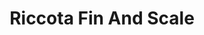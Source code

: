 ---
layout: place
title: Riccota Fin And Scale
permalink: /connecticut/new-haven/riccota-fin-and-scale.html
stateAbbr: CT
stateName: Connecticut
cityName: New Haven
seo:
  type: restaurant
  links: https://www.ricotta-kosher.com/
place_id: ChIJt-_h5-jZ54kRvL0yASE4LSc
photos:
  - name: >-
      places/ChIJt-_h5-jZ54kRvL0yASE4LSc/photos/AeeoHcItacbjQZ0iObAz3-OUKLqsEjTion2y6_FnSpS7TIZK7pH-9l24EK6p_iQZGn9fw7L7cL85kT7YKB-9BtivjCEyI3w9eP8bbnuIwa3AzIC02bbMCjL5FOidL865VIaGRNyQCnx6Yox_Y0crtClxFIL3Udg48Ek_Djm0co0NSwoggzLBm8d5qkqTHYgTXOk3cCRDzp-53UxiR6Zey2GGrLMoPpg5HYplLkJxorXLsB6ubx1yadc_SARaxaiPOI_3PeXCQpuEQ0MvsIJIULBcFn3LsNYg_qRSwEeHD_FRJHUDttuC9hXnGBhru6rNHVdiJDCmEwcsSiex0170wZwl-JAfOPfO0xqnTnPnnwkObIeK3hQueSrWZQMD64VygdNd-qV4Z81EEMa4cw4gHTEfsy6UpsT4hImNRQovHJ1jlEqIWw
    widthPx: 3600
    heightPx: 4800
    authorAttributions:
      - displayName: Mariana Diaz
        uri: https://maps.google.com/maps/contrib/108181197605062600365
        photoUri: >-
          https://lh3.googleusercontent.com/a-/ALV-UjUyd6MsI6G42a4JXEFwC5fo4Johx1DzAI1X53I59N5AgeR8yN7X=s100-p-k-no-mo
    flagContentUri: >-
      https://www.google.com/local/imagery/report/?cb_client=maps_api_places.places_api&image_key=!1e10!2sCIHM0ogKEICAgICHsoDVFA&hl=en-US
    googleMapsUri: >-
      https://www.google.com/maps/place//data=!3m4!1e2!3m2!1sCIHM0ogKEICAgICHsoDVFA!2e10!4m2!3m1!1s0x89e7d9e8e7e1efb7:0x272d38210132bdbc
  - name: >-
      places/ChIJt-_h5-jZ54kRvL0yASE4LSc/photos/AeeoHcKljOM9EUMcFKhmjMuw_3iILBchi0BrNuDL5KejPQn2sn1I-bv5-XRWMz2QxrUAceKjyix5ijUE2cetIu9hn3ZiMufWz-UXEl6l06gZNe4eWj8BhGYBf8XpALq1FGHkOT7YyqTz_IzmE7FGEWacxZLiCpm26YnZoCmXcv3Ma8W41GWtCPKodgo-GwCQvFIAzLvRB-eZsKovBGM0-xd9oS6IoiAQ4QtZVCSxktqCmTRhcgLi8sAOOfx4BjiPctB8TgNHBAsQ__tDI72AE7YSbn-1qyYV5LpMLqUUI_gp6rahAQ
    widthPx: 1200
    heightPx: 1600
    authorAttributions:
      - displayName: Riccota Fin And Scale
        uri: https://maps.google.com/maps/contrib/108935345097241160879
        photoUri: >-
          https://lh3.googleusercontent.com/a-/ALV-UjWRweCqhfvYGQhXn6vlBbsktjHYEWFvApJhO9Do2XAQYNQN8t44=s100-p-k-no-mo
    flagContentUri: >-
      https://www.google.com/local/imagery/report/?cb_client=maps_api_places.places_api&image_key=!1e10!2sAF1QipPHlbIF9IfZSqS-3OORpT5WnOrgwZQuL8p70_6V&hl=en-US
    googleMapsUri: >-
      https://www.google.com/maps/place//data=!3m4!1e2!3m2!1sAF1QipPHlbIF9IfZSqS-3OORpT5WnOrgwZQuL8p70_6V!2e10!4m2!3m1!1s0x89e7d9e8e7e1efb7:0x272d38210132bdbc
  - name: >-
      places/ChIJt-_h5-jZ54kRvL0yASE4LSc/photos/AeeoHcKZyy7Pr4fYAgBnmsl5hm781DTaT1A4TK1sDap8n215LAwdcgDSMc98ITsFpuXMBztHf900h6YJRqEZA6S21BeNzxW5b_UoJwlaJwzlNJ7I1D6q5h8-RyRw6WdfCGBUtPnKHYXJZgZ1Q0imZzXiQSUdpV7wq3GjfdFk8Uj-hsXONFfI5skKT3X1caL6XUJqmv2n0dyzEjuacmLMspiBeHbiN2S1L3-MJ7X5XZH_ivH9wseRZXmBybL6v7AsYE5mdsU1SpenMMjywu0qmgB6ntZCqqVtKwkTveg4SgOkdzSkqTzKLgbvCBZ4tmO3doZiF5HfFBPzkJHtFJQutnAuS-8lY3I_tIpMoYLqOXVtQwdTJj3Vn-9Sehf2VpOBf1n-szKxdM4-gu32AV2QVC9cqoIBG5ZfhQkjNECnmF88id1JhQ
    widthPx: 3024
    heightPx: 4032
    authorAttributions:
      - displayName: Mariana Diaz
        uri: https://maps.google.com/maps/contrib/108181197605062600365
        photoUri: >-
          https://lh3.googleusercontent.com/a-/ALV-UjUyd6MsI6G42a4JXEFwC5fo4Johx1DzAI1X53I59N5AgeR8yN7X=s100-p-k-no-mo
    flagContentUri: >-
      https://www.google.com/local/imagery/report/?cb_client=maps_api_places.places_api&image_key=!1e10!2sCIHM0ogKEICAgICHsoDVNA&hl=en-US
    googleMapsUri: >-
      https://www.google.com/maps/place//data=!3m4!1e2!3m2!1sCIHM0ogKEICAgICHsoDVNA!2e10!4m2!3m1!1s0x89e7d9e8e7e1efb7:0x272d38210132bdbc
  - name: >-
      places/ChIJt-_h5-jZ54kRvL0yASE4LSc/photos/AeeoHcJQHG7kOwN9qh_9AW3XAdMwky1QZluAnOS_zAR8S16-h11kd4mefeMJLj2rVxg2Q2iSuyYv6oPz2dosuCU934zwWlCQzrDZvCgDZ2D8aABeffMjNy3i8aQqrUOAFYf6HgRPEHhSBaoBTaQ2356001b9kyiJbeXXof5_1R0RotiXU9Uwmbv2BlX92JlrJmPA4ApJZK8_E8-XLdZzL9PUeubFfQ6IpN9if60Yu66YJ_msv4M4kwmsiniB-n0MnWa4xyRPq3DBiugFAZA4aETNMYKR-iXEkCNSfe2XUUDyvZo2k4BelNiTWyZZWfX3bxaIWYnXE2ci01qmSXQHe97wwafxCa-mXPwXLBKnLOa5bo-o0tuKT-VSbnwLQUGO3srwZQiVOZQUWbE6ZV8xql5zn5f8GHY526ERbzjiIBiJ76BK9bZc
    widthPx: 4800
    heightPx: 3600
    authorAttributions:
      - displayName: Gershon Ackerman
        uri: https://maps.google.com/maps/contrib/107893849720070403381
        photoUri: >-
          https://lh3.googleusercontent.com/a-/ALV-UjURaLSol0k1AW-16chhtRP1WhJtQ3Un4x4rwp2GpaM4b5LWwFswxA=s100-p-k-no-mo
    flagContentUri: >-
      https://www.google.com/local/imagery/report/?cb_client=maps_api_places.places_api&image_key=!1e10!2sCIHM0ogKEICAgICF69fxtAE&hl=en-US
    googleMapsUri: >-
      https://www.google.com/maps/place//data=!3m4!1e2!3m2!1sCIHM0ogKEICAgICF69fxtAE!2e10!4m2!3m1!1s0x89e7d9e8e7e1efb7:0x272d38210132bdbc
  - name: >-
      places/ChIJt-_h5-jZ54kRvL0yASE4LSc/photos/AeeoHcKM10K8_Iu0GV2DPOuJk3b-9Ztm4tCGdJWcmi5_Rot_5YbAYaKw8DXERib91SHIe3rU9l2jDN-jRyUcl9XYqdMZaMb5Keqd0Qekt8JyDr_yuC2xoUVdSBYhnK3VNWtJRnvu8hln5foth7AcjPl9TWeg7pE0rFsK6FOH0xWMZCJeWClQJ6_CbxRpvPjenUHqhkjK6UVRd4U3i7B2j0TswzcsH-XF3dblP-5e_wt_E_9Ha7aYXTMYjOKpfdpNGNtXrPFlYG43bLYNIxcoFmykS4xWJWh43_5EcGrdkGLfsB3ODOuXjwz0GVkkcJjI1CMr3oynlHxPfJKv6tK7FhBgpgjc2hLNQdUwDRRIyFrgfJ-pghnkIQbWAcaA_v-EAWWdzJRAnXGEaoNcw2efWyOTwFgmbu9-vcx2QbixfWHGKSCqhg
    widthPx: 2677
    heightPx: 2560
    authorAttributions:
      - displayName: Chaya Alexandra Kong
        uri: https://maps.google.com/maps/contrib/111927594155393016308
        photoUri: >-
          https://lh3.googleusercontent.com/a-/ALV-UjVMnNNhGKwRkrLPYx3gP4p03PMzXvn6OLDTFw7HvBbthTxfJPl8=s100-p-k-no-mo
    flagContentUri: >-
      https://www.google.com/local/imagery/report/?cb_client=maps_api_places.places_api&image_key=!1e10!2sCIHM0ogKEICAgMDA4bWcHA&hl=en-US
    googleMapsUri: >-
      https://www.google.com/maps/place//data=!3m4!1e2!3m2!1sCIHM0ogKEICAgMDA4bWcHA!2e10!4m2!3m1!1s0x89e7d9e8e7e1efb7:0x272d38210132bdbc
  - name: >-
      places/ChIJt-_h5-jZ54kRvL0yASE4LSc/photos/AeeoHcJFkEBodcZKb1868-_rBFlIKD82Vd2CmGnxAU4x6B6wpK24xch8agynIxQ1i5I1_afYFOmudOdnjy9OWR4LIzHKZLb_S8oDTnuJFJIirSp2wleMLlRzA7cJR-PipEh9OIPM4ZPTv_EITrf0Y48bkwVIdfIkwN8BS1ZcEA9XIJrOHFnhMpOcDGuSflmJ0cwcjxRJAB0RYxMun_gRKPNZ0ydgFv73Fc-VrfhDc1iYJaKqOIKHoj7UqtZXNq6hKGrELXGP2g_DXQI9SYF6fK_Evf280eoMkiB9FzHNYEZQ5rCVspdB3Pz4eKXEViEqljbAtsigFBsiTrEjeH4Cb4vUmoRNrK0rDfztNfNmsE8T6oKlvt0prXvCJGpREzaiUs77IARprVDx8wPuI5m3cDNsws3cFs34WkolDuzLTOb94DHjZg
    widthPx: 4032
    heightPx: 2268
    authorAttributions:
      - displayName: Barak Bacharach
        uri: https://maps.google.com/maps/contrib/112224188022895037619
        photoUri: >-
          https://lh3.googleusercontent.com/a-/ALV-UjUG0ToTS0fWO3oON1h6Qs5OD7WRy2r-JukDdRE-pnQ1Z-eyJpI=s100-p-k-no-mo
    flagContentUri: >-
      https://www.google.com/local/imagery/report/?cb_client=maps_api_places.places_api&image_key=!1e10!2sCIHM0ogKEICAgIDptLGZLw&hl=en-US
    googleMapsUri: >-
      https://www.google.com/maps/place//data=!3m4!1e2!3m2!1sCIHM0ogKEICAgIDptLGZLw!2e10!4m2!3m1!1s0x89e7d9e8e7e1efb7:0x272d38210132bdbc
  - name: >-
      places/ChIJt-_h5-jZ54kRvL0yASE4LSc/photos/AeeoHcJ0dj185knEEILrf-4V7okKLeopCB5eWxRhi4j2idtx3sueRZE5yx8km2UY0PJGtBx4usYgHdCg_FdEyInE7pLSTEejYSsQ-wPzFivnN-D0XkQAz7qk5MuTTmGvSpdGZLuIxUD1QgVlWbVp7ZNoXmv1tnNtB0w8ntUXJdhDu3bQ4ntuCp2cPr6gWp1vmcYZA3HY0JyQ4V_qfDIiKRMhgbqkMLfinMfhysbVMZv5NjbwtArezAfMwzR077BqjkRFJteXkPj7XD9lkAvc4Pbj_1795OPNqjBOjG_kel28z9fO6by2LWfvUP2aNeL8vcFlpGUISXkzkk6Rztvk8bHQZ7p6jFiTDTcNjDwr3VnVYiJcoim2oBsFpybCuQdnGXd_HkpLvRPTC82udm28SmLvnxSqxZNBG2cG6ZHnVFjHtUMofA
    widthPx: 3024
    heightPx: 4032
    authorAttributions:
      - displayName: Kosher Food World
        uri: https://maps.google.com/maps/contrib/110352001477487610343
        photoUri: >-
          https://lh3.googleusercontent.com/a-/ALV-UjWOwmXC49mG6kvANDPsMOne4vj73tWyI4DFg2AQe6LoFPc3pDs=s100-p-k-no-mo
    flagContentUri: >-
      https://www.google.com/local/imagery/report/?cb_client=maps_api_places.places_api&image_key=!1e10!2sCIHM0ogKEICAgICa1cW3YQ&hl=en-US
    googleMapsUri: >-
      https://www.google.com/maps/place//data=!3m4!1e2!3m2!1sCIHM0ogKEICAgICa1cW3YQ!2e10!4m2!3m1!1s0x89e7d9e8e7e1efb7:0x272d38210132bdbc
  - name: >-
      places/ChIJt-_h5-jZ54kRvL0yASE4LSc/photos/AeeoHcJL4twJ64flKf2QNA0YbMcGqo34KvR2g5yuKY2smhR0BNVnXxK-1BDLJ8Ph1eJbxoc9akp0ey6sw5CYHgsNsXxbu2CBJKDS-JvMRpypsdWCYXGSyHJ2IWsX0bQJxGkZCuTPpYCagUbb9loJP3lr_LIMczWrKdXcFqe15rPcbGYcA1BAVUbpUhmbFHgDkJKFgiELBQHUoL5m275sG3zX489uNewvxMw8ScpLt_Kbp0CVSBB6GX8D24EXIjN0TURrx8kWxw2xjUL2GF349vEjlmcopSLsao6aOYz1CtXaP86CTT3g0V4RVJl9NgmbS5eNm7XMKIwwbLXMBnjtq3CAGSl_4Z2BH9Yv5lyqmLREJuxDH4bFgGtA0UYNZ_bv4fYpfdajhn8ygQue3Grmmp0SiFA0XAcD929QHUDb_yUCRoHfynLT
    widthPx: 4000
    heightPx: 3000
    authorAttributions:
      - displayName: Saifullah Khan
        uri: https://maps.google.com/maps/contrib/105193083708997749232
        photoUri: >-
          https://lh3.googleusercontent.com/a/ACg8ocIGjIYxH25ydiyGBdjP3_YOKzlevuW862jtlCSSLTVVdRaRJA=s100-p-k-no-mo
    flagContentUri: >-
      https://www.google.com/local/imagery/report/?cb_client=maps_api_places.places_api&image_key=!1e10!2sCIHM0ogKEICAgIDG1MLasQE&hl=en-US
    googleMapsUri: >-
      https://www.google.com/maps/place//data=!3m4!1e2!3m2!1sCIHM0ogKEICAgIDG1MLasQE!2e10!4m2!3m1!1s0x89e7d9e8e7e1efb7:0x272d38210132bdbc
  - name: >-
      places/ChIJt-_h5-jZ54kRvL0yASE4LSc/photos/AeeoHcLwQT9ysf4nNJnXc1f1G4TbUhHagS-nknPSD8K7vHoS6TfBHfh-gRpBdm1KHADQSKxEoDxr88HkURm-AO7wkZtpHTqutrUET-esRHEv3SUWPke4bfMkgD8GTIGfOsObju-Nv-xfwfSUjAtn9NMaJ--PPHHA6nbjYhfoKdSZ3uVA-eGYfYiWDWCKizeWW_qgX9011Z9T93kpfzufKFWgPqU5WiU9PLuYf_b6ltYeX9-7IfEEW5n6HXIxXUwg5oAMkOo86vD0JaQwMMuz3r1dGerELxflE2ixdMwIz7IgAqdFCSku5PTHuSHOS9VLsas_v-RXT8piCeY4_C_4PZhm0Er0aqxxJrLza8ydO-C2ooAWzTABYpuAfR0BMvmLJ6669GhNNRjF7AudsMdBDz2KmOr2y5Eep7eIhB5jBENDFiQ
    widthPx: 1200
    heightPx: 1200
    authorAttributions:
      - displayName: Esther Grunblatt
        uri: https://maps.google.com/maps/contrib/117998942308922105844
        photoUri: >-
          https://lh3.googleusercontent.com/a/ACg8ocJHGd28w6iMpSxW-WF1gZSUIXwE3G1zEYDvcO5jD9l5zqdZjA=s100-p-k-no-mo
    flagContentUri: >-
      https://www.google.com/local/imagery/report/?cb_client=maps_api_places.places_api&image_key=!1e10!2sCIHM0ogKEICAgIDS9oijMQ&hl=en-US
    googleMapsUri: >-
      https://www.google.com/maps/place//data=!3m4!1e2!3m2!1sCIHM0ogKEICAgIDS9oijMQ!2e10!4m2!3m1!1s0x89e7d9e8e7e1efb7:0x272d38210132bdbc
  - name: >-
      places/ChIJt-_h5-jZ54kRvL0yASE4LSc/photos/AeeoHcKzPTqWuJYzZJXni4PBKA90kxZngsP6H6HdATmNUn6AcqNJzMsqG6_ZQkX0EJglM6mtV4GuajkLiaMdcmvPs3YWITLcHWhikABhrw-o3KDIswaac2T93cFL-0jHFKWOh_jMqwfpXHzbgzfT4NT7tHO6rIJRdmoaIumGwGuW3K-6vKf3gfZ1_VX58v4pXmKm8oJEEYcUU1y2YZJXg5qpvqwDJikx0VInj4c-De5Hc1RWlGQYsnvCciBjiAfRLRzgQsSajH5Uot4ofDBAo26QIEpFTZj_qNhlaKjB3XmVwovI9Z33pgSYXam82L836NqRX7IUdwAGyyiQdpAHMgu3Nmgy9A5FeZbZrnwZ2h70mV5eHfLSM3PSPHnxyNOtFJgZefayTC5Me-mFTFR7pPkpu7TYz3xJp5X30xrl6wPuXJBrIg
    widthPx: 4000
    heightPx: 3000
    authorAttributions:
      - displayName: Saifullah Khan
        uri: https://maps.google.com/maps/contrib/105193083708997749232
        photoUri: >-
          https://lh3.googleusercontent.com/a/ACg8ocIGjIYxH25ydiyGBdjP3_YOKzlevuW862jtlCSSLTVVdRaRJA=s100-p-k-no-mo
    flagContentUri: >-
      https://www.google.com/local/imagery/report/?cb_client=maps_api_places.places_api&image_key=!1e10!2sCIHM0ogKEICAgIDG1MKaSg&hl=en-US
    googleMapsUri: >-
      https://www.google.com/maps/place//data=!3m4!1e2!3m2!1sCIHM0ogKEICAgIDG1MKaSg!2e10!4m2!3m1!1s0x89e7d9e8e7e1efb7:0x272d38210132bdbc
address: 1205 Chapel St, New Haven, CT 06511, USA
street: 1205 Chapel St
city: New Haven
state: CT
zip: '06511'
country: USA
neighborhood: Dwight
latitude: '41.309309'
longitude: '-72.934644'
accessibility_options:
  wheelchairAccessibleParking: true
  wheelchairAccessibleEntrance: true
  wheelchairAccessibleRestroom: true
  wheelchairAccessibleSeating: true
business_status: OPERATIONAL
name: Riccota Fin And Scale
google_maps_links:
  directionsUri: >-
    https://www.google.com/maps/dir//''/data=!4m7!4m6!1m1!4e2!1m2!1m1!1s0x89e7d9e8e7e1efb7:0x272d38210132bdbc!3e0
  placeUri: https://maps.google.com/?cid=2822974255836347836
  writeAReviewUri: >-
    https://www.google.com/maps/place//data=!4m3!3m2!1s0x89e7d9e8e7e1efb7:0x272d38210132bdbc!12e1
  reviewsUri: >-
    https://www.google.com/maps/place//data=!4m4!3m3!1s0x89e7d9e8e7e1efb7:0x272d38210132bdbc!9m1!1b1
  photosUri: >-
    https://www.google.com/maps/place//data=!4m3!3m2!1s0x89e7d9e8e7e1efb7:0x272d38210132bdbc!10e5
primary_type: Restaurant
opening_hours:
  regular: null
  current: null
secondary_opening_hours:
  regular:
    weekdayDescriptions: null
    type: null
  current:
    weekdayDescriptions: null
    type: null
phone: (203) 745-4181
price_level: PRICE_LEVEL_MODERATE
price_range: $20 &ndash; $30
rating: '4.7'
rating_count: 0
website: https://www.ricotta-kosher.com/
description: >-
  Discover Riccota Fin And Scale in New Haven, CT$$$Riccota Fin And Scale in New
  Haven, CT, stands out as a relaxed spot for savoring kosher sushi and
  Asian-inspired dishes, perfect for those seeking flavorful options in a
  welcoming setting. This restaurant combines casual vibes with a selection of
  fresh rolls and Asian fare, enhanced by drinks like wine and cocktails to
  elevate the meal. Accessibility features make it easy for everyone to enjoy
  the experience, while its moderate pricing appeals to locals and visitors
  alike hunting for top sushi spots nearby. Whether you're in the mood for a
  quick bite or a leisurely dinner, the focus on quality ingredients ensures a
  satisfying visit in this vibrant area.
generative_summary: >-
  Discover Riccota Fin And Scale in New Haven, CT$$$Riccota Fin And Scale in New
  Haven, CT, stands out as a relaxed spot for savoring kosher sushi and
  Asian-inspired dishes, perfect for those seeking flavorful options in a
  welcoming setting. This restaurant combines casual vibes with a selection of
  fresh rolls and Asian fare, enhanced by drinks like wine and cocktails to
  elevate the meal. Accessibility features make it easy for everyone to enjoy
  the experience, while its moderate pricing appeals to locals and visitors
  alike hunting for top sushi spots nearby. Whether you're in the mood for a
  quick bite or a leisurely dinner, the focus on quality ingredients ensures a
  satisfying visit in this vibrant area.
generative_disclosure: Summarized by AI using the Grok-3-Mini model.
reviews:
  - name: >-
      places/ChIJt-_h5-jZ54kRvL0yASE4LSc/reviews/ChdDSUhNMG9nS0VJQ0FnTUNBOWJ5UDFnRRAB
    relativePublishTimeDescription: 2 months ago
    rating: 3
    text:
      text: >-
        Very dedicated and diligent cooks, but the recipe and restaurant style
        is just your typical non-authentic rendition of sushi. The fish is
        swimming in sauce in the poke bowl.
      languageCode: en
    originalText:
      text: >-
        Very dedicated and diligent cooks, but the recipe and restaurant style
        is just your typical non-authentic rendition of sushi. The fish is
        swimming in sauce in the poke bowl.
      languageCode: en
    authorAttribution:
      displayName: Chaya Alexandra Kong
      uri: https://www.google.com/maps/contrib/111927594155393016308/reviews
      photoUri: >-
        https://lh3.googleusercontent.com/a-/ALV-UjVMnNNhGKwRkrLPYx3gP4p03PMzXvn6OLDTFw7HvBbthTxfJPl8=s128-c0x00000000-cc-rp-mo-ba5
    publishTime: '2025-02-09T17:32:38.242382Z'
    flagContentUri: >-
      https://www.google.com/local/review/rap/report?postId=ChdDSUhNMG9nS0VJQ0FnTUNBOWJ5UDFnRRAB&d=17924085&t=1
    googleMapsUri: >-
      https://www.google.com/maps/reviews/data=!4m6!14m5!1m4!2m3!1sChdDSUhNMG9nS0VJQ0FnTUNBOWJ5UDFnRRAB!2m1!1s0x89e7d9e8e7e1efb7:0x272d38210132bdbc
  - name: >-
      places/ChIJt-_h5-jZ54kRvL0yASE4LSc/reviews/ChdDSUhNMG9nS0VJQ0FnSUNIc29EVnhBRRAB
    relativePublishTimeDescription: 7 months ago
    rating: 2
    text:
      text: >-
        More a To Go restaurant than a seat down and eat. They moved and are
        inside a bakery that has a store next door for open seating and a tablet
        to order food. Tables and floors dirty. Not the ambiance for a seat down
        experience. No hostess or server but still same price as old location.
        Drinks are not served with your food so you have to exit the dining
        store to go next door and collect your drinks. The food was ok, lower
        quality than I expected based on reviews. It seems that the quality
        lowered after changing locations.
      languageCode: en
    originalText:
      text: >-
        More a To Go restaurant than a seat down and eat. They moved and are
        inside a bakery that has a store next door for open seating and a tablet
        to order food. Tables and floors dirty. Not the ambiance for a seat down
        experience. No hostess or server but still same price as old location.
        Drinks are not served with your food so you have to exit the dining
        store to go next door and collect your drinks. The food was ok, lower
        quality than I expected based on reviews. It seems that the quality
        lowered after changing locations.
      languageCode: en
    authorAttribution:
      displayName: Mariana Diaz
      uri: https://www.google.com/maps/contrib/108181197605062600365/reviews
      photoUri: >-
        https://lh3.googleusercontent.com/a-/ALV-UjUyd6MsI6G42a4JXEFwC5fo4Johx1DzAI1X53I59N5AgeR8yN7X=s128-c0x00000000-cc-rp-mo-ba4
    publishTime: '2024-09-03T08:52:01.231140Z'
    flagContentUri: >-
      https://www.google.com/local/review/rap/report?postId=ChdDSUhNMG9nS0VJQ0FnSUNIc29EVnhBRRAB&d=17924085&t=1
    googleMapsUri: >-
      https://www.google.com/maps/reviews/data=!4m6!14m5!1m4!2m3!1sChdDSUhNMG9nS0VJQ0FnSUNIc29EVnhBRRAB!2m1!1s0x89e7d9e8e7e1efb7:0x272d38210132bdbc
  - name: >-
      places/ChIJt-_h5-jZ54kRvL0yASE4LSc/reviews/ChZDSUhNMG9nS0VJQ0FnTURRbE1IRUxBEAE
    relativePublishTimeDescription: a month ago
    rating: 5
    text:
      text: >-
        Great service , calm environment and the customer service was amazing.
        Late night sushi and Gelato FTW!! 🔥🔥
      languageCode: en
    originalText:
      text: >-
        Great service , calm environment and the customer service was amazing.
        Late night sushi and Gelato FTW!! 🔥🔥
      languageCode: en
    authorAttribution:
      displayName: Jozif
      uri: https://www.google.com/maps/contrib/109292709793642720825/reviews
      photoUri: >-
        https://lh3.googleusercontent.com/a-/ALV-UjVxn5TkmPoaOpzSgGfxRAa-jmRepa00xSO6Xpe8y_tzv424quMc=s128-c0x00000000-cc-rp-mo-ba2
    publishTime: '2025-03-09T04:19:18.722314Z'
    flagContentUri: >-
      https://www.google.com/local/review/rap/report?postId=ChZDSUhNMG9nS0VJQ0FnTURRbE1IRUxBEAE&d=17924085&t=1
    googleMapsUri: >-
      https://www.google.com/maps/reviews/data=!4m6!14m5!1m4!2m3!1sChZDSUhNMG9nS0VJQ0FnTURRbE1IRUxBEAE!2m1!1s0x89e7d9e8e7e1efb7:0x272d38210132bdbc
  - name: >-
      places/ChIJt-_h5-jZ54kRvL0yASE4LSc/reviews/ChdDSUhNMG9nS0VJQ0FnSUNGNjlmeDVBRRAB
    relativePublishTimeDescription: a year ago
    rating: 5
    text:
      text: >-
        We had a great time at Fin and Scales, cute place with nice service.

        We started with the Striped Bass Carpaccio and the Salmon Spring Rolls
        which both tasted so fresh and were delicious. For our mains the
        speciality rolls were devine we enjoyed the Mt Fuji and Abundance.

        Can’t wait to come back and see what else the new management has in
        store.
      languageCode: en
    originalText:
      text: >-
        We had a great time at Fin and Scales, cute place with nice service.

        We started with the Striped Bass Carpaccio and the Salmon Spring Rolls
        which both tasted so fresh and were delicious. For our mains the
        speciality rolls were devine we enjoyed the Mt Fuji and Abundance.

        Can’t wait to come back and see what else the new management has in
        store.
      languageCode: en
    authorAttribution:
      displayName: Gershon Ackerman
      uri: https://www.google.com/maps/contrib/107893849720070403381/reviews
      photoUri: >-
        https://lh3.googleusercontent.com/a-/ALV-UjURaLSol0k1AW-16chhtRP1WhJtQ3Un4x4rwp2GpaM4b5LWwFswxA=s128-c0x00000000-cc-rp-mo-ba6
    publishTime: '2023-11-02T18:27:59.249707Z'
    flagContentUri: >-
      https://www.google.com/local/review/rap/report?postId=ChdDSUhNMG9nS0VJQ0FnSUNGNjlmeDVBRRAB&d=17924085&t=1
    googleMapsUri: >-
      https://www.google.com/maps/reviews/data=!4m6!14m5!1m4!2m3!1sChdDSUhNMG9nS0VJQ0FnSUNGNjlmeDVBRRAB!2m1!1s0x89e7d9e8e7e1efb7:0x272d38210132bdbc
  - name: >-
      places/ChIJt-_h5-jZ54kRvL0yASE4LSc/reviews/ChdDSUhNMG9nS0VJQ0FnSUNXMThySDNRRRAB
    relativePublishTimeDescription: 3 years ago
    rating: 5
    text:
      text: >-
        Fin and Scale is a gorgeous spot! From the modern interior designs all
        the way to the super friendly staff there if you need anything. The
        large menu of options starting with appetizers, sushi rolls, drinks and
        dessert were all so delicious and plated nicely! I highly recommend
        coming here when visiting New Haven!
      languageCode: en
    originalText:
      text: >-
        Fin and Scale is a gorgeous spot! From the modern interior designs all
        the way to the super friendly staff there if you need anything. The
        large menu of options starting with appetizers, sushi rolls, drinks and
        dessert were all so delicious and plated nicely! I highly recommend
        coming here when visiting New Haven!
      languageCode: en
    authorAttribution:
      displayName: Tsuriel
      uri: https://www.google.com/maps/contrib/118027974067861884151/reviews
      photoUri: >-
        https://lh3.googleusercontent.com/a-/ALV-UjUX5TwyQB8C-RFPww4trnK_T1uFOvnsTW_RbhVLyyx9aC6voDvY=s128-c0x00000000-cc-rp-mo-ba4
    publishTime: '2022-03-09T04:17:02.679944Z'
    flagContentUri: >-
      https://www.google.com/local/review/rap/report?postId=ChdDSUhNMG9nS0VJQ0FnSUNXMThySDNRRRAB&d=17924085&t=1
    googleMapsUri: >-
      https://www.google.com/maps/reviews/data=!4m6!14m5!1m4!2m3!1sChdDSUhNMG9nS0VJQ0FnSUNXMThySDNRRRAB!2m1!1s0x89e7d9e8e7e1efb7:0x272d38210132bdbc
review_summary: >-
  Insights from Recent Feedback$$$Folks generally enjoy the fresh flavors and
  solid service at this sushi haven, with many praising the tasty rolls and
  appetizers that hit the spot for a casual meal. While some note that the setup
  leans more toward takeout with a simple atmosphere, the overall food quality
  keeps diners coming back for more. Positive vibes shine through in comments
  about the calm setting and variety of options, making it a go-to choice for
  groups or late-night cravings. Even with a few mentions of room for
  improvement in ambiance, the generous portions and authentic touches maintain
  a positive draw for anyone exploring sushi restaurants around here.
review_disclosure: Summarized by AI using the Grok-3-Mini model.
parking_options:
  freeParkingLot: true
  freeStreetParking: false
  paidStreetParking: true
  valetParking: false
  freeGarageParking: false
  paidGarageParking: false
payment_options:
  acceptsCreditCards: true
  acceptsDebitCards: true
  acceptsCashOnly: false
  acceptsNfc: true
allow_dogs: null
curbside_pickup: true
delivery: true
dine_in: true
good_for_children: true
good_for_groups: true
good_for_sports: false
live_music: true
menu_for_children: true
outdoor_seating: true
reservable: true
restroom: true
serves_beer: null
serves_breakfast: true
serves_brunch: true
serves_cocktails: true
serves_coffee: true
serves_dinner: true
serves_dessert: true
serves_lunch: true
serves_vegetarian_food: true
serves_wine: true
takeout: true
update_category: pro
places_description: null

---